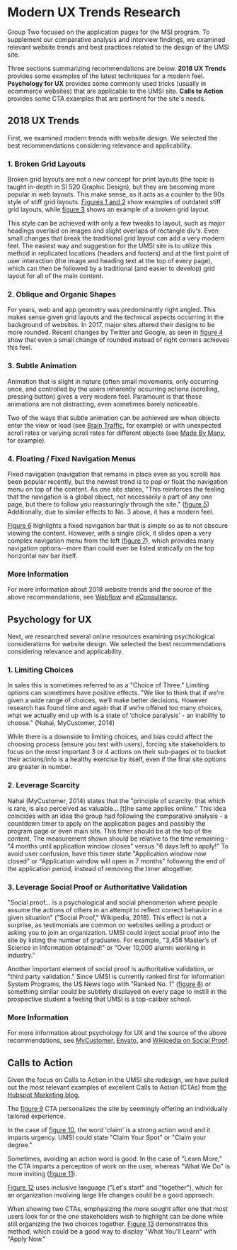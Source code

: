 # Modern UX Trends Research
Group Two focused on the application pages for the MSI program. To supplement our comparative analysis and interview findings, we examined relevant website trends and best practices related to the design of the UMSI site.

Three sections summarizing recommendations are below. __2018 UX Trends__ provides some examples of the latest techniques for a modern feel. __Psychology for UX__ provides some commonly used tricks (usually in ecommerce websites) that are applicable to the UMSI site. __Calls to Action__ provides some CTA examples that are pertinent for the site's needs.

## 2018 UX Trends
First, we examined modern trends with website design. We selected the best recommendations considering relevance and applicability.

### 1. Broken Grid Layouts
Broken grid layouts are not a new concept for print layouts (the topic is taught in-depth in SI 520 Graphic Design), but they are becoming more popular in web layouts.  This make sense, as it acts as a counter to the 90s style of stiff grid layouts. [Figures 1 and 2](https://github.com/mfldavidson/si631-umsi-site/blob/master/Figure%20R1.png?raw=true) show examples of outdated stiff grid layouts, while [figure 3](https://github.com/mfldavidson/si631-umsi-site/blob/master/Figure%20R3.png?raw=true) shows an example of a broken grid layout.

This style can be achieved with only a few tweaks to layout, such as major headings overlaid on images and slight overlaps of rectangle div's. Even small changes that break the traditional grid layout can add a very modern feel. The easiest way and suggestion for the UMSI site is to utilize this method in replicated locations (headers and footers) and at the first point of user interaction (the image and heading text at the top of every page), which can then be followed by a traditional (and easier to develop) grid layout for all of the main content.

### 2. Oblique and Organic Shapes
For years, web and app geometry was predominantly right angled. This makes sense given grid layouts and the technical aspects occurring in the background of websites. In 2017, major sites altered their designs to be more rounded. Recent changes by Twitter and Google, as seen in [figure 4](https://github.com/mfldavidson/si631-umsi-site/blob/master/Figure%20R4.png) show that even a small change of rounded instead of right corners achieves this feel.

### 3. Subtle Animation
Animation that is slight in nature (often small movements, only occurring once, and controlled by the users inherently occurring actions (scrolling, pressing button) gives a very modern feel. Paramount is that these animations are not distracting, even sometimes barely noticeable.

Two of the ways that subtle animation can be achieved are when objects enter the view or load (see [Brain Traffic](http://www.braintraffic.com), for example) or with unexpected scroll rates or varying scroll rates for different objects  (see [Made By Many](https://www.madebymany.com), for example).

### 4. Floating / Fixed Navigation Menus
Fixed navigation (navigation that remains in place even as you scroll) has been popular recently, but the newest trend is to pop or float the navigation menu on top of the content.  As one site states, "This reinforces the feeling that the navigation is a global object, not necessarily a part of any one page, but there to follow you reassuringly through the site." ([figure 5](https://github.com/mfldavidson/si631-umsi-site/blob/master/Figure%20R5.png))  Additionally, due to similar effects to No. 3 above, it has a modern feel.

[Figure 6](https://github.com/mfldavidson/si631-umsi-site/blob/master/Figure%20R6.png) highlights a fixed navigation bar that is simple so as to not obscure viewing the content. However, with a single click, it slides open a very complex navigation menu from the left ([figure 7](https://github.com/mfldavidson/si631-umsi-site/blob/master/Figure%20R7.png)), which provides many navigation options--more than could ever be listed statically on the top horizontal nav bar itself.

### More Information
For more information about 2018 website trends and the source of the above recommendations, see [Webflow](https://webflow.com/blog/19-web-design-trends-for-2018) and [eConsultancy.](https://www.econsultancy.com/blog/69683-10-no-nonsense-web-design-trends-for-2018)

## Psychology for UX
Next, we researched several online resources examining psychological considerations for website design. We selected the best recommendations considering relevance and  applicability.

### 1. Limiting Choices 
In sales this is sometimes referred to as a "Choice of Three." Limiting options can sometimes have positive effects. "We like to think that if we’re given a wide range of choices, we’ll make better decisions. However research has found time and again that if we’re offered too many choices, what we actually end up with is a state of ‘choice paralysis’ - an inability to choose." (Nahai, MyCustomer, 2014)

While there is a downside to limiting choices, and bias could affect the choosing process (ensure you test with users), forcing site stakeholders to focus on the most important 3 or 4 actions on their sub-pages or to bucket their actions/info is a healthy exercise by itself, even if the final site options are greater in number.

### 2. Leverage Scarcity 
Nahai (MyCustomer, 2014) states that the "principle of scarcity: that which is rare, is also perceived as valuable... [t]he same applies online." This idea coincides with an idea the group had following the comparative analysis - a countdown timer to apply on the application pages and possibly the program page or even main site. This timer should be at the top of the content. The measurement shown should be relative to the time remaining - "4 months until application window closes" versus "6 days left to apply!" To avoid user confusion, have this timer state "Application window now closed" or "Application window will open in 7 months" following the end of the application period, instead of removing the timer altogether.

### 3. Leverage Social Proof or Authoritative Validation
"Social proof... is a psychological and social phenomenon where people assume the actions of others in an attempt to reflect correct behavior in a given situation" ("Social Proof," Wikipedia, 2018). This effect is not a surprise, as testimonials are common on websites selling a product or asking you to join an organization. UMSI could inject social proof into the site by listing the number of graduates. For example, "3,456 Master’s of Science in Information obtained!" or "Over 10,000 alumni working in industry."

Another important element of social proof is authoritative validation, or "third party validation." Since UMSI is currently ranked first for Information System Programs, the US News logo with "Ranked No. 1" ([figure 8](https://github.com/mfldavidson/si631-umsi-site/blob/url-changes/Figure%20R8.png?raw=true)) or something similar could be subtlety displayed on every page to instill in the prospective student a feeling that UMSI is a top-caliber school.

### More Information
For more information about psychology for UX and the source of the above recommendations, see [MyCustomer,](https://www.mycustomer.com/selling/ecommerce/ecommerce-five-top-tips-from-psychology-to-help-you-sell-online)  [Envato,](https://business.tutsplus.com/tutorials/how-to-increase-your-online-sales-with-psychological-triggers--cms-27065) and [Wikipedia on Social Proof](https://en.wikipedia.org/wiki/Social_proof).

## Calls to Action
Given the focus on Calls to Action in the UMSI site redesign, we have pulled out the most relevant examples of excellent Calls to Action (CTAs) from [the Hubspot Marketing blog.](https://blog.hubspot.com/marketing/great-call-to-action-examples)

The [figure 9](https://github.com/mfldavidson/si631-umsi-site/blob/master/Figure%20R9.png) CTA personalizes the site by seemingly offering an individually tailored experience.

In the case of [figure 10](https://github.com/mfldavidson/si631-umsi-site/blob/master/Figure%20R10.png), the word 'claim' is a strong action word and it imparts urgency.  UMSI could state "Claim Your Spot" or "Claim your degree."

Sometimes, avoiding an action word is good.  In the case of "Learn More," the CTA imparts a perception of work on the user, whereas "What We Do" is more inviting ([figure 11](https://github.com/mfldavidson/si631-umsi-site/blob/master/Figure%20R11.png)).

[Figure 12](https://github.com/mfldavidson/si631-umsi-site/blob/master/Figure%20R12.png) uses inclusive language ("Let's start" and "together"), which for an organization involving large life changes could be a good approach.

When showing two CTAs, emphasizing the more sought after one that most users look for or the one stakeholders wish to highlight can be done while still organizing the two choices together. [Figure 13](https://github.com/mfldavidson/si631-umsi-site/blob/master/Figure%20R13.png) demonstrates this method, which could be a good way to display "What You'll Learn" with "Apply Now."
